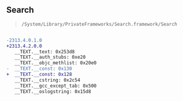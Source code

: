 ## Search

> `/System/Library/PrivateFrameworks/Search.framework/Search`

```diff

-2313.4.0.1.0
+2313.4.2.0.0
   __TEXT.__text: 0x253d8
   __TEXT.__auth_stubs: 0xe20
   __TEXT.__objc_methlist: 0x20e0
-  __TEXT.__const: 0x130
+  __TEXT.__const: 0x128
   __TEXT.__cstring: 0x2c54
   __TEXT.__gcc_except_tab: 0x500
   __TEXT.__oslogstring: 0x15d8

```

